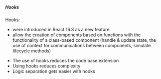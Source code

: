 ##### Hooks

Hooks:

- were introduced in React 16.8 as a new feature
- allow the creation of components based on functions with the functionality of a class-based component (handle & update state, the use of context for communications between components, simulate lifecycle methods)

* The use of hooks reduces the code base extension
* Using hooks reduces complexity
* Logic separation gets easier with hooks
